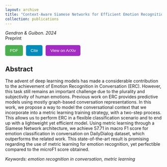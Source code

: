```yaml
---
layout: archive
title: "Context-Aware Siamese Networks for Efficient Emotion Recognition in Conversation"
collection: publications
---
```


_Gendron & Guibon. 2024_    
Preprint

<style>
    form button {
        background-color: #4CAF50; /* Green background color */
        color: white; /* White text color */
        padding: 10px 15px; /* Padding inside the button */
        border: none; /* No border */
        border-radius: 5px; /* Rounded corners */
        cursor: pointer; /* Cursor style on hover */
    }

    /* Style for the second button */
    form:nth-child(2) button {
        background-color: #008CBA; /* Blue background color */
    }

     /* Style for the third button */
    form:nth-child(3) button {
        background-color: #A32CC4; /* Purple background color */
    }
</style>

<td>
    <nobr>
<form style="float: left; width=150px; margin-right: 10px" action="https://arxiv.org/pdf/2404.11141.pdf" method="get" target="_blank"><button type="submit">PDF</button></form> 
<form style="float: left; width=150px; margin-right: 10px" action="https://B-Gendron.github.io/files/ref_pp_erc.txt" method="get" target="_blank"><button type="submit">Cite</button></form>
<form style="float: none; width=150px" action="https://arxiv.org/abs/2404.11141" method="get" target="_blank"><button type="submit">View on ArXiv</button></form>
    </nobr>
</td>

## Abstract

The advent of deep learning models has made a considerable contribution to the achievement of Emotion Recognition in Conversation (ERC). However, this task still remains an important challenge due to the plurality and subjectivity of human emotions. Previous work on ERC provides predictive models using mostly graph-based conversation representations. In this work, we propose a way to model the conversational context that we incorporate into a metric learning training strategy, with a two-step process. This allows us to perform ERC in a flexible classification scenario and to end up with a lightweight yet efficient model. Using metric learning through a Siamese Network architecture, we achieve 57.71 in macro F1 score for emotion classification in conversation on DailyDialog dataset, which outperforms the related work. This state-of-the-art result is promising regarding the use of metric learning for emotion recognition, yet perfectible compared to the microF1 score obtained. 

*Keywords: emotion recognition in conversation, metric learning*
